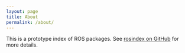 ```yaml
---
layout: page
title: About
permalink: /about/
---
```


This is a prototype index of ROS packages. See [rosindex on
GitHub](https://github.com/rosindex/rosindex.github.io) for more details.
